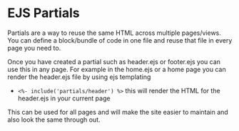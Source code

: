 # EJS Partials

Partials are a way to reuse the same HTML across multiple pages/views.
You can define a block/bundle of code in one file and reuse that file in every page you need to.

Once you have created a partial such as header.ejs or footer.ejs you can use this in any page.
For example in the home.ejs or a home page you can render the header.ejs file by using ejs templating

  - `<%- include('partials/header') %>` this will render the HTML for the header.ejs in your current page

This can be used for all pages and will make the site easier to maintain and also look the same through out.


